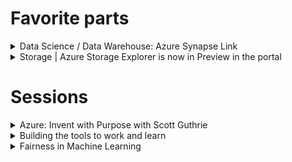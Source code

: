 # Favorite parts
<details>
   <summary>Data Science / Data Warehouse: Azure Synapse Link</summary>
   - Able to support Azure Cosmos DB integration to skip ETL and provide Azure Synapse with real time access to Azure Cosmos DB operational data in seconds and without impacting source system
   - [TechCrunch write-up about Azure Synapse Link](https://techcrunch.com/2020/05/19/microsoft-launches-azure-synapse-link-to-help-enterprises-get-faster-insights-from-their-data/)
</details>

<details>
   <summary>Storage | Azure Storage Explorer is now in Preview in the portal</summary>
   - Same benefits as Azure File Explorer download without the need to download the tool
</details>


# Sessions
<details>
   <summary>Azure: Invent with Purpose with Scott Guthrie</summary>

## Azure Kubernetes
* ak8s now "enterprise grade" according to MSFT
* General Availability of Container Services

## Cosmos DB
* Free tier announced - 1st 400 RUs of throughput and x GB free
* Serverless pricing
* Auto-scale to maintain single digit ms
* **Capable of trillions of events per second**

## Azure Cognitive Services
* Vision, Speech, Search, Language, Decision
* Pre-built models you can use with zero knowledge of ML
* Enhanced container support
* "Personalizer" is the only AI unsupervised model
* "Personalizer Apprentice" is a new mode

## Power Platform
* Allows developers to blend Microsoft 365 + Dynamics 365 + Azure

## Power Apps - low/no code tool for "citizen developers"
https://github.com/jeffhollan

Demo: Power App in Teams -> API Mgmt servioce -> Azure k8s -> Azure Cosmos DB. Showed an app on mobile 
* Cosmos DB
* VS2019 - connected to Cosmos DB
   - Add a dependency --> Cosmos DB and VS2019 brings in connections
   - VS2019 gives you GUI option to use Azure Key Vault so you never ever need to see a pssword
   - Cosmos DB SDK installed
* New tool: **HttpRepl** - allows you to browse and work with your local API development using command line
   - ls - lists the endpoints
   - get - runs a get
   - [download HttpRepl](https://github.com/dotnet/HttpRepl)
* Deploy API to Azure Kubernetes Services
* Configure API Management to serve
* Launch Power Apps and build your tool
* Publish to Microsoft Teams
   - You can instantly add any Power App to Teams

---
# Rohan Kumar - VP of Data Engineering
## Anure Analytics 
What they are calling Azure Synapse + Azure ML + PowerBI

# NEW: Azure Synapse Link
Links your existing **Cosmos DB** operational databases to Synapse automatically - "in mere seconds" - and without any code.
* No ETL needed
* Real time data analytics
* No performance impact on the database

"Will add to other relational databases in the future"

### How it works
Single click inside the Cosmos DB portal enables it. Holy moly. This is absolutely a game changer

</details>

<details>
   <summary>Building the tools to work and learn</summary>
   
</details>

<details>
   <summary>Fairness in Machine Learning</summary>
   
# Fairlearn - new open source toolkit from Microsoft
[Fairlearn](https://github.com/fairlearn/fairlearn) - 
* Integrated within Azure Machine Learning in future
* Helps determine "Is my model fair?"
* Helps teams mitigate fairness issues

Input: Sensitive attribute, Performance Metric

From github page:
> An AI system can behave unfairly for a variety of reasons. In Fairlearn, we define whether an AI system is behaving unfairly in terms of its impact on people – i.e., in terms of harms. We focus on two kinds of harms:
* *Allocation harms*. These harms can occur when AI systems extend or withhold opportunities, resources, or information. Some of the key applications are in hiring, school admissions, and lending.
*Quality-of-service harms*. Quality of service refers to whether a system works as well for one person as it does for another, even if no opportunities, resources, or information are extended or withheld.
>We follow the approach known as *group fairness*, which asks: Which groups of individuals are at risk for experiencing harms? The relevant groups need to be specified by the data scientist and are application specific.

## Interpretability techniques

## InterpretML
Microsoft has open sourced [InterpretML](https://github.com/interpretml/interpret) - blackbox and glassbox modes, Interpret-text tools
* Glass box models - models that are designed to be inherently interpretable. Lossless explainability
   - Decision trees
* Black box models - I can't inspect it, nor can I explain how it works. Approximate explainability - shap, lime, partial dependence, sensitivity analysis

## Fairness Mitigation

Select `Fairness Criteria` - Democratic Partiy or Equalized Odds?
Then Select `Mitigation 



</details>
